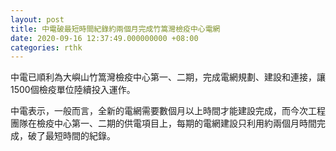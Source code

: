 ```yaml
---
layout: post
title: 中電破最短時間紀錄約兩個月完成竹篙灣檢疫中心電網
date: 2020-09-16 12:37:49.000000000 +08:00
categories: rthk
---
```


中電已順利為大嶼山竹篙灣檢疫中心第一、二期，完成電網規劃、建設和連接，讓1500個檢疫單位陸續投入運作。

中電表示，一般而言，全新的電網需要數個月以上時間才能建設完成，而今次工程團隊在檢疫中心第一、二期的供電項目上，每期的電網建設只利用約兩個月時間完成，破了最短時間的紀錄。
